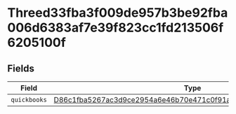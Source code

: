 # Threed33fba3f009de957b3be92fba006d6383af7e39f823cc1fd213506f6205100f


## Fields

| Field                                                                                                                                                       | Type                                                                                                                                                        | Required                                                                                                                                                    | Description                                                                                                                                                 |
| ----------------------------------------------------------------------------------------------------------------------------------------------------------- | ----------------------------------------------------------------------------------------------------------------------------------------------------------- | ----------------------------------------------------------------------------------------------------------------------------------------------------------- | ----------------------------------------------------------------------------------------------------------------------------------------------------------- |
| `quickbooks`                                                                                                                                                | [D86c1fba5267ac3d9ce2954a6e46b70e471c0f91a44abbe94565ae50e6e9e863](../../models/shared/d86c1fba5267ac3d9ce2954a6e46b70e471c0f91a44abbe94565ae50e6e9e863.md) | :heavy_minus_sign:                                                                                                                                          | N/A                                                                                                                                                         |